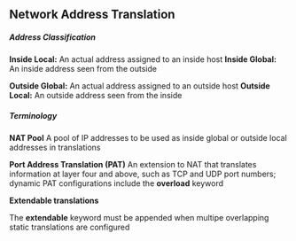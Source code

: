 ## Network Address Translation

##### Address Classification

**Inside Local:** An actual address assigned to an inside host
**Inside Global:** An inside address seen from the outside

**Outside Global:** An actual address assigned to an outside host
**Outside Local:** An outside address seen from the inside


##### Terminology

**NAT Pool**
A pool of IP addresses to be used as inside global or outside local addresses in translations

**Port Address Translation (PAT)**
An extension to NAT that translates information at layer four and above, such as TCP and UDP port numbers; dynamic PAT configurations include the **overload** keyword

**Extendable translations**

The **extendable** keyword must be appended when multipe overlapping static translations are configured




